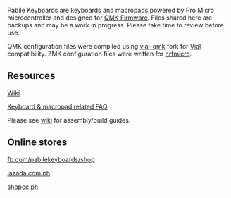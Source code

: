 Pabile Keyboards are keyboards and macropads powered by Pro Micro microcontroller and designed for [QMK Firmware](https://qmk.fm/). Files shared here are backups and may be a work in progress. Please take time to review before use. 

QMK configuration files were compiled using [vial-qmk](https://github.com/vial-kb/vial-qmk) fork for [Vial](https://get.vial.today/) compatibility. ZMK configuration files were written for [nrfmicro](https://github.com/joric/nrfmicro). 

## Resources
[Wiki](https://github.com/pabile/Pabile-Keyboards/wiki)

[Keyboard & macropad related FAQ](https://sites.google.com/site/pabile/faq) 

Please see [wiki](https://github.com/pabile/Pabile-Keyboards/wiki) for assembly/build guides.

## Online stores
[fb.com/pabilekeyboards/shop](https://fb.com/pabilekeyboards/shop) 

[lazada.com.ph](https://lazada.com.ph/pabile) 

[shopee.ph](https://shopee.ph/pabilekeyboards) 
